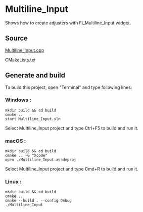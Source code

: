 # Multiline_Input

Shows how to create adjusters with Fl_Multiline_Input widget.

## Source

[Multiline_Input.cpp](Multiline_Input.cpp)

[CMakeLists.txt](CMakeLists.txt)

## Generate and build

To build this project, open "Terminal" and type following lines:

### Windows :

``` shell
mkdir build && cd build
cmake .. 
start Multiline_Input.sln
```

Select Multiline_Input project and type Ctrl+F5 to build and run it.

### macOS :

``` shell
mkdir build && cd build
cmake .. -G "Xcode"
open ./Multiline_Input.xcodeproj
```

Select Multiline_Input project and type Cmd+R to build and run it.

### Linux :

``` shell
mkdir build && cd build
cmake .. 
cmake --build . --config Debug
./Multiline_Input
```
